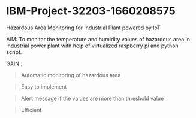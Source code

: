 # IBM-Project-32203-1660208575
Hazardous Area Monitoring for Industrial Plant powered by IoT

AIM:
  To monitor the temperature and humidity values of hazardous area in industrial power plant with help of virtualized raspberry pi and python script.   

GAIN :
  >Automatic monitoring of hazardous area
  
  >Easy to implement
  
  >Alert message if the values are more than threshold value
  
  >Efficient
  
  
  
